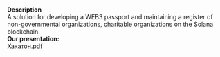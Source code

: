 <br><b>Description</b><br>
A solution for developing a WEB3 passport and maintaining a register of non-governmental organizations, charitable organizations on the Solana blockchain.
<br><b>Our presentation: </b><br>
[Хакатон.pdf](https://github.com/VarnavaA/HelpSpaceMintSolanaNFT/files/14909786/2.pdf)

